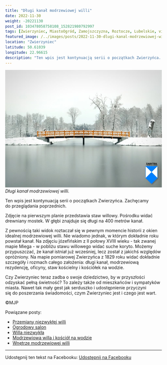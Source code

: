 ```yaml
---
title: "Długi kanał modrzewiowej willi"
date: 2022-11-30
weight: -20221130
post_id: 103478058758108_152821980792997
tags: [Zwierzyniec, MiastoOgród, Zamojszczyzna, Roztocze, Lubelskie, villarestituta, turystyka, dziedzictwo, zabytki, krajobrazy]
featured_image: /../images/posts/2022-11-30-dlugi-kanal-modrzewiowej-willi.jpg
location: "Zwierzyniec"
latitude: 50.61039
longitude: 22.96615
description: "Ten wpis jest kontynuacją serii o początkach Zwierzyńca. Zachęcamy do przeglądania poprzednich...."
---
```


![Długi kanał modrzewiowej willi.](/images/posts/2022-11-30-dlugi-kanal-modrzewiowej-willi.jpg)
*Długi kanał modrzewiowej willi.*

Ten wpis jest kontynuacją serii o początkach Zwierzyńca. Zachęcamy do przeglądania poprzednich.

Zdjęcie na pierwszym planie przedstawia staw willowy. Pośrodku widać drewniany mostek. W głębi znajduje się długi na 400 metrów kanał.

Z pewnością taki widok roztaczał się w pewnym momencie historii z okien idealnej modrzewiowej willi. Nie wiadomo jednak, w którym dokładnie roku powstał kanał. Na zdjęciu józefińskim z II połowy XVIII wieku - tak zwanej mapie Miega - w pobliżu stawu willowego widać suche koryto. Możemy przypuszczać, że kanał istniał już wcześniej, lecz został z jakichś względów opróżniony. Na mapie pomiarowej Zwierzyńca z 1829 roku widać dokładnie szczegóły i rozmach całego założenia: długi kanał, modrzewiową rezydencję, oficyny, staw kościelny i kościółek na wodzie.

Czy Zwierzyniec teraz zadba o swoje dziedzictwo, by w przyszłości odzyskać pełną świetność?
To zależy także od mieszkańców i sympatyków miasta.
Nawet tak mały gest jak serduszko i udostępnienie przyczyni się do poszerzania świadomości, czym Zwierzyniec jest i czego jest wart.



©MJP

Powiązane posty:
- [Przemiany niezwykłej willi](/posts/przemiany-niezwyklej-willi)
- [Ogrodowy salon](/posts/ogrodowy-salon)
- [Willa niezwykła](/posts/willa-niezwykla)
- [Modrzewiowa willa i kościół na wodzie](/posts/modrzewiowa-willa-i-kosciol-na-wodzie)
- [Wnętrze modrzewiowej willi](/posts/wnetrze-modrzewiowej-willi)


---

Udostępnij ten tekst na Facebooku:
[Udostępnij na Facebooku](https://www.facebook.com/sharer/sharer.php?u=https://stowarzyszeniewachniewskiej.pl/posts/dlugi-kanal-modrzewiowej-willi)

<script type="application/ld+json">
{
  "@context": "https://schema.org",
  "@type": "BlogPosting",
  "headline": "Długi kanał modrzewiowej willi",
  "datePublished": "2022-11-30",
  "dateModified": "2022-11-30",
  "author": {
    "@type": "Person",
    "name": "Michał Jan Patyk"
  },
  "publisher": {
    "@type": "Organization",
    "name": "Stowarzyszenie im. Aleksandry Wachniewskiej",
    "logo": {
      "@type": "ImageObject",
      "url": "https://stowarzyszeniewachniewskiej.pl/images/logo/logo.svg"
    }
  },
  "mainEntityOfPage": {
    "@type": "WebPage",
    "@id": "https://stowarzyszeniewachniewskiej.pl/posts/dlugi-kanal-modrzewiowej-willi"
  },
  "image": {
    "@type": "ImageObject",
    "url": "https://stowarzyszeniewachniewskiej.pl//images/posts/2022-11-30-dlugi-kanal-modrzewiowej-willi.jpg"
  },
  "articleSection": "Dziedzictwo Kulturowe i Zabytki",
  "keywords": "[Zwierzyniec, MiastoOgród, Zamojszczyzna, Roztocze, Lubelskie, villarestituta, turystyka, dziedzictwo, zabytki, krajobrazy]",
  "wordCount": 157,
  "articleBody": "Ten wpis jest kontynuacją serii o początkach Zwierzyńca. Zachęcamy do przeglądania poprzednich.\n\nZdjęcie na pierwszym planie przedstawia staw willowy. Pośrodku widać drewniany mostek. W głębi znajduje się długi na 400 metrów kanał.\n\nZ pewnością taki widok roztaczał się w pewnym momencie historii z okien idealnej modrzewiowej willi. Nie wiadomo jednak, w którym dokładnie roku powstał kanał. Na zdjęciu józefińskim z II połowy XVIII wieku - tak zwanej mapie Miega - w pobliżu stawu willowego widać suche koryto. Możemy przypuszczać, że kanał istniał już wcześniej, lecz został z jakichś względów opróżniony. Na mapie pomiarowej Zwierzyńca z 1829 roku widać dokładnie szczegóły i rozmach całego założenia: długi kanał, modrzewiową rezydencję, oficyny, staw kościelny i kościółek na wodzie.\n\nCzy Zwierzyniec teraz zadba o swoje dziedzictwo, by w przyszłości odzyskać pełną świetność?\nTo zależy także od mieszkańców i sympatyków miasta.\nNawet tak mały gest jak serduszko i udostępnienie przyczyni się do poszerzania świadomości, czym Zwierzyniec jest i czego jest wart.\n\n\n\n©MJP",
  "description": "Ten wpis jest kontynuacją serii o początkach Zwierzyńca. Zachęcamy do przeglądania poprzednich....",
  "copyrightHolder": {
    "@type": "Person",
    "name": "Michał Jan Patyk"
  }
}
</script>
<script type="application/ld+json">
{
  "@context": "https://schema.org",
  "@type": "BreadcrumbList",
  "itemListElement": [
    {
      "@type": "ListItem",
      "position": 1,
      "name": "Home",
      "item": "https://stowarzyszeniewachniewskiej.pl"
    },
    {
      "@type": "ListItem",
      "position": 2,
      "name": "posts",
      "item": "https://stowarzyszeniewachniewskiej.pl/posts"
    },
    {
      "@type": "ListItem",
      "position": 3,
      "name": "Długi kanał modrzewiowej willi",
      "item": "https://stowarzyszeniewachniewskiej.pl/posts/dlugi-kanal-modrzewiowej-willi"
    }
  ]
}
</script>
